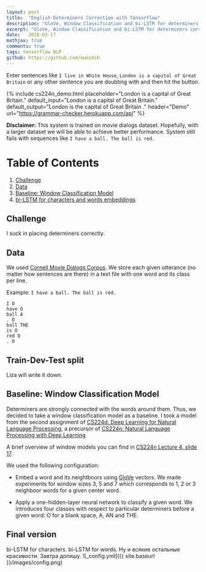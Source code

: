 ```yaml
---
layout: post
title:  "English Determiners Correction with Tensorflow"
description: "GloVe, Window Classification and bi-LSTM for determiners correction"
excerpt: "GloVe, Window Classification and bi-LSTM for determiners correction"
date:   2018-03-17
mathjax: true
comments: true
tags: tensorflow NLP
github: https://github.com/owoshch
---
```




Enter sentences like `I live in White House`, `London is a capital of Great Britain` or any other sentence you are doubting with and then hit the button.

{% include cs224n_demo.html
    placeholder="London is a capital of Great Britain."
    default_input="London is a capital of Great Britain."
    default_output="London is the capital of Great Britain ."
    header="Demo"
    url="https://grammar-checker.herokuapp.com/api"
%}

**Disclaimer:** This system is trained on movie dialogs dataset. Hopefully, with a larger dataset we will be able to achieve better performance. System still fails with sequences like `I have a ball. The ball is red.`



# Table of Contents
1. [Challenge](#challenge)
2. [Data](#data)
3. [Baseline: Window Classification Model](#baseline)
4. [bi-LSTM for characters and words embeddings](#bi-lstm)

<a name="challenge"></a>
## Challenge 

I suck in placing determiners correctly.

<a name="data"></a>
## Data

We used [Cornell Movie Dialogs Corpus](http://www.cs.cornell.edu/~cristian/Cornell_Movie-Dialogs_Corpus.html). We store each given utterance (no matter how sentences are there) in a text file with one word and its class per line. 

Example: `I have a ball. The ball is red.`

```
I O
have O
ball A
. O
ball THE
is O
red O
. O
```

## Train-Dev-Test split

Liza will write it down.

<a name="baseline"></a>
## Baseline: Window Classification Model 

Determiners are strongly connected with the words around them. Thus, we decided to take a window classification model as a baseline. I took a model from the second assignment of [CS224d: Deep Learning for Natural Language Processing](http://cs224d.stanford.edu/), a precursor of [CS224n: Natural Language Processing with Deep Learning](http://web.stanford.edu/class/cs224n/syllabus.html)

A brief overview of window models you can find in [CS224n Lecture 4, slide 17](http://web.stanford.edu/class/cs224n/lectures/lecture4.pdf).

We used the following configuration:

* Embed a word and its neightboors using [GloVe](https://nlp.stanford.edu/projects/glove/) vectors. We made experiments for window sizes 3, 5 and 7 which corresponds to 1, 2 or 3 neighboor words for a given center word. 

* Apply a one-hidden-layer neural network to classify a given word. We introduces four classes with respect to particular determiners before a given word: O for a blank space, A, AN and THE.


<a name="bi-lstm"></a>
## Final version 
bi-LSTM for characters. bi-LSTM for words. Ну и всякие остальные красивости. Завтра допишу.
![_config.yml]({{ site.baseurl }}/images/config.png)


